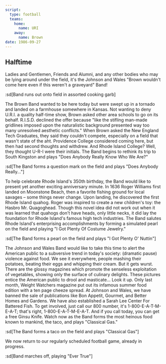 ```yaml
---
script:
  type: football
  teams:
    home:
      name: URI
    away:
      name: Brown
date: 1986-09-27
---
```


## Halftime

Ladies and Gentlemen, Friends and Alumni, and any other bodies who may be lying around under the field, it's the Johnson and Wales "Brown wouldn't come here even if this weren't a graveyard" Band!

:sd[Band runs out onto field in assorted cooking garb]

The Brown Band wanted to be here today but were swept up in a tornado and landed on a farmhouse somewhere in Kansas. Not wanting to deny U.R.I. a quality half-time show, Brown asked other area schools to go on its behalf. R.I.S.D. declined the offer because "like the stifling man-made gridlines imposed upon the naturalistic background presented way too many unresolved aesthetic conflicts." When Brown asked the New England Tech Graduates, they said they couldn't compete, especially on a field that wasn't state of the aht. Providence College considered coming here, but then had second thoughts and withdrew. And Rhode Island College? Well, they thought U-R-I were their initials. The Band begins to rethink its trip to South Kingston and plays "Does Anybody Really Know Who We Are?"

:sd[The Band forms a question mark on the field and plays "Does Anybody Really..."]

To help celebrate Rhode Island's 350th birthday, the Band would like to present yet another exciting anniversary minute. In 1636 Roger Williams first landed on Moonstone Beach, then a favorite fishing ground for local savages – some things never change. Upon landing, he discovered the first Rhode Island quahog. Roger was inspired to create a new children's toy: the Hasbro Mr. Quagoghead. Though this novel idea did not work out when it was learned that quahogs don't have heads, only little necks, it did lay the foundation for Rhode Island's famous high tech industries. The Band salutes Rhode Island's enterprising accomplishments by forming a simulated pearl on the field and playing "I Got Plenty Of Costume Jewelry."

:sd[The Band forms a pearl on the field and plays "I Got Plenty O' Nuttin"]

The Johnson and Wales Band would like to take this time to alert the American public to a subversive trend in today's society: (dramatic pause) violence against food. We see it everywhere, people mashing their potatoes, beating their eggs and whipping their cream. But it gets wurst. There are the glossy magazines which promote the senseless exploitation of vegetables, showing only the surface of culinary delights. These pictures entice the American public to drool and masticate... Look it up. Only last month, Weight Watchers magazine put out its infamous summer food edition with a ten page cheeze spread. At Johnson and Wales, we have banned the sale of publications like Bon Appetit, Gourmet, and Better Homes and Gardens. We have also established a Sarah Lee Center For Battered Fish. To get involved, just call our 800 number, it's 1-800-E-A-T-M-E-A-T; that's right, 1-800-E-A-T-M-E-A-T. And if you call today, you can get a free Ginsu Knife. Watch now as the Band forms the most heinous food known to mankind, the taco, and plays "Classical Gas."

:sd[The Band forms a taco on the field and plays "Classical Gas"]

We now return to our regularly scheduled football game, already in progress.

:sd[Band marches off, playing "Ever True"]
